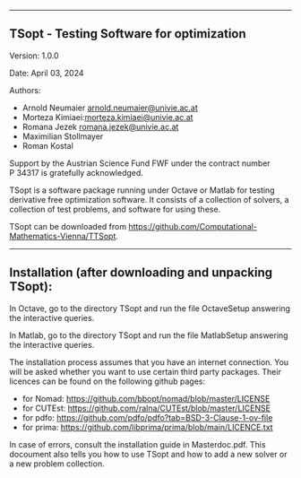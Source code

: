 -----------------------------------------
TSopt - Testing Software for optimization
-----------------------------------------

Version: 1.0.0 

Date: April 03, 2024

Authors:
- Arnold Neumaier <arnold.neumaier@univie.ac.at>
- Morteza Kimiaei:<morteza.kimiaei@univie.ac.at>
- Romana Jezek <romana.jezek@univie.ac.at>
- Maximilian Stollmayer
- Roman Kostal

Support by the Austrian Science Fund FWF under the contract number  
P 34317 is gratefully acknowledged.


TSopt is a software package running under Octave or Matlab 
for testing derivative free optimization software.
It consists of a collection of solvers, a collection of test problems,
and software for using these.

TSopt can be downloaded from 
https://github.com/Computational-Mathematics-Vienna/TTSopt.

----------------------------------------------------
Installation (after downloading and unpacking TSopt):
---------------------------------------------------- 

In Octave, go to the directory TSopt and run the file 
OctaveSetup answering the interactive queries.

In Matlab, go to the directory TSopt and run the file 
MatlabSetup answering the interactive queries.

The installation process assumes that you have an internet connection. 
You will be asked whether you want to use certain third party packages. 
Their licences can be found on the following github pages:
- for Nomad: https://github.com/bbopt/nomad/blob/master/LICENSE
- for CUTEst: https://github.com/ralna/CUTEst/blob/master/LICENSE
- for pdfo: https://github.com/pdfo/pdfo?tab=BSD-3-Clause-1-ov-file
- for prima: https://github.com/libprima/prima/blob/main/LICENCE.txt

In case of errors, consult the installation guide in Masterdoc.pdf.
This docoument also tells you how to use TSopt and how to add a 
new solver or a new problem collection.
